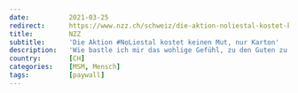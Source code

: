 ```yaml
---
date:          2021-03-25
redirect:      https://www.nzz.ch/schweiz/die-aktion-noliestal-kostet-keinen-mut-nur-karton-ld.1608594
title:         NZZ
subtitle:      'Die Aktion #NoLiestal kostet keinen Mut, nur Karton'
description:   'Wie bastle ich mir das wohlige Gefühl, zu den Guten zu gehören? Man nehme Karton, einen dicken Filzschreiber, ein Hashtag und ein Bekenntnis – schon ist man dabei.'
country:       [CH]
categories:    [MSM, Mensch]
tags:          [paywall]
---
```

